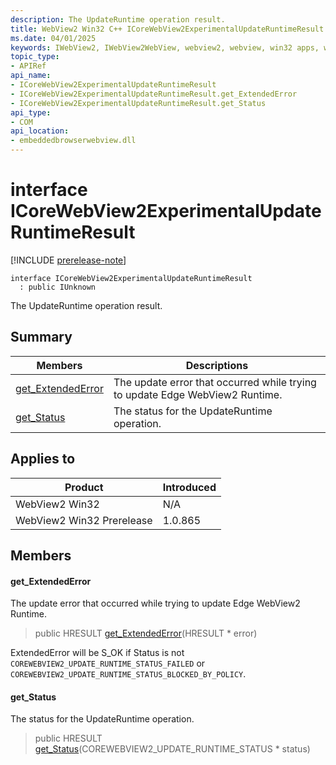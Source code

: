 ```yaml
---
description: The UpdateRuntime operation result.
title: WebView2 Win32 C++ ICoreWebView2ExperimentalUpdateRuntimeResult
ms.date: 04/01/2025
keywords: IWebView2, IWebView2WebView, webview2, webview, win32 apps, win32, edge, ICoreWebView2, ICoreWebView2Controller, browser control, edge html, ICoreWebView2ExperimentalUpdateRuntimeResult
topic_type: 
- APIRef
api_name:
- ICoreWebView2ExperimentalUpdateRuntimeResult
- ICoreWebView2ExperimentalUpdateRuntimeResult.get_ExtendedError
- ICoreWebView2ExperimentalUpdateRuntimeResult.get_Status
api_type:
- COM
api_location:
- embeddedbrowserwebview.dll
---
```


# interface ICoreWebView2ExperimentalUpdateRuntimeResult

[!INCLUDE [prerelease-note](../includes/prerelease-note.md)]

```
interface ICoreWebView2ExperimentalUpdateRuntimeResult
  : public IUnknown
```

The UpdateRuntime operation result.

## Summary

 Members                        | Descriptions
--------------------------------|---------------------------------------------
[get_ExtendedError](#get_extendederror) | The update error that occurred while trying to update Edge WebView2 Runtime.
[get_Status](#get_status) | The status for the UpdateRuntime operation.

## Applies to

Product                         | Introduced
--------------------------------|---------------------------------------------
WebView2 Win32            |    N/A
WebView2 Win32 Prerelease |    1.0.865

## Members

#### get_ExtendedError

The update error that occurred while trying to update Edge WebView2 Runtime.

> public HRESULT [get_ExtendedError](#get_extendederror)(HRESULT * error)

ExtendedError will be S_OK if Status is not `COREWEBVIEW2_UPDATE_RUNTIME_STATUS_FAILED` or `COREWEBVIEW2_UPDATE_RUNTIME_STATUS_BLOCKED_BY_POLICY`.

#### get_Status

The status for the UpdateRuntime operation.

> public HRESULT [get_Status](#get_status)(COREWEBVIEW2_UPDATE_RUNTIME_STATUS * status)

